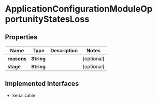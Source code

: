 

# ApplicationConfigurationModuleOpportunityStatesLoss


## Properties

| Name | Type | Description | Notes |
|------------ | ------------- | ------------- | -------------|
|**reasons** | **String** |  |  [optional] |
|**stage** | **String** |  |  [optional] |


## Implemented Interfaces

* Serializable

